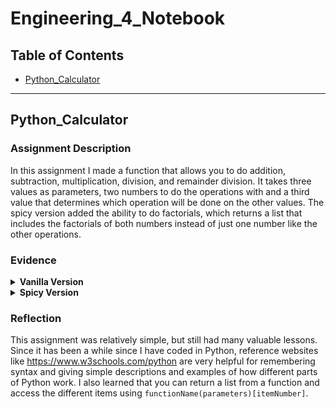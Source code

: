 # Engineering_4_Notebook

## Table of Contents

* [Python_Calculator](#Python_Calculator)
---


## Python_Calculator

### Assignment Description

In this assignment I made a function that allows you to do addition, subtraction, multiplication, division, and remainder division. It takes three values as parameters, two numbers to do the operations with and a third value that determines which operation will be done on the other values. The spicy version added the ability to do factorials, which returns a list that includes the factorials of both numbers instead of just one number like the other operations.

### Evidence 

<details><summary><b>Vanilla Version</b></summary>

``` python
# Python Program 01 - Calculator
# Alden Dent
# 9/14/21

SUM_CONSTANT = 1            #These constants make it easier and more readable
DIFFERENCE_CONSTANT = 2     #to pass the operation to the function 
PRODUCT_CONSTANT = 3
QUOTIENT_CONSTANT = 4
MODULO_CONSTANT = 5

def doMath(num1, num2, operation):
    if operation == SUM_CONSTANT:
        return num1 + num2
    if operation == DIFFERENCE_CONSTANT:
        return num1 - num2
    if operation == PRODUCT_CONSTANT:
        return num1 * num2
    if operation == QUOTIENT_CONSTANT:
        return round(num1 / num2, 2)
    if operation == MODULO_CONSTANT:
        return num1 % num2

print("CALCULATOR PROGRAM")
a = int(input("Enter your first number: "))  #Sets each value to the number input by the user
b = int(input("Enter your second number: "))

print("Sum:\t\t" + str(doMath(a,b,SUM_CONSTANT)))               #Does each function for the input values
print("Difference:\t" + str(doMath(a,b,DIFFERENCE_CONSTANT)))
print("Product:\t" + str(doMath(a,b,PRODUCT_CONSTANT)))
print("Quotient:\t" + str(doMath(a,b,QUOTIENT_CONSTANT)))
print("Modulo:\t\t" + str(doMath(a,b,MODULO_CONSTANT)))
```

</details>

<details><summary><b>Spicy Version</b></summary>
  
``` python
# Python Program 01 - Calculator Spicy Version
# Alden Dent
# 9/14/21

SUM_CONSTANT = 1            #These constants make it easier and more readable
DIFFERENCE_CONSTANT = 2     #to pass the operation to the function 
PRODUCT_CONSTANT = 3
QUOTIENT_CONSTANT = 4
MODULO_CONSTANT = 5
FACTORIAL_CONSTANT = 6

def doMath(num1, num2, operation):
    if operation == SUM_CONSTANT: #All of these check the operation passed to the function and return that operation of a and b
        return num1 + num2
    if operation == DIFFERENCE_CONSTANT:
        return num1 - num2
    if operation == PRODUCT_CONSTANT:
        return num1 * num2
    if operation == QUOTIENT_CONSTANT:
        return round(num1 / num2, 2)
    if operation == MODULO_CONSTANT:
        return num1 % num2
    if operation == FACTORIAL_CONSTANT:
        aFact = 1 #Stores the factorial of a
        bFact = 1 #Stores the factorial of b
        for x in range(1, a+1): #This for loop calculates the factorial of a
            aFact = aFact * x
        for x in range(1, b+1): #This for loop calculates the factorial of b
            bFact = bFact * x
        return [aFact, bFact] #This returns a list with the factorial of both a and b

print("CALCULATOR PROGRAM")
a = int(input("Enter your first number: "))  #Sets each value to the number input by the user
b = int(input("Enter your second number: "))

print("Sum:\t\t" + str(doMath(a,b,SUM_CONSTANT)))               #Does each operation for the input values
print("Difference:\t" + str(doMath(a,b,DIFFERENCE_CONSTANT)))
print("Product:\t" + str(doMath(a,b,PRODUCT_CONSTANT)))
print("Quotient:\t" + str(doMath(a,b,QUOTIENT_CONSTANT)))
print("Modulo:\t\t" + str(doMath(a,b,MODULO_CONSTANT)))
print("1st Factorial:\t" + str(doMath(a,b,FACTORIAL_CONSTANT)[0])) #Displays only the first item on the list, which is the factorial of a
print("2nd Factorial:\t" + str(doMath(a,b,FACTORIAL_CONSTANT)[1])) # Displays only the second item on the list, which is the factorial of b
```

</details>

### Reflection

This assignment was relatively simple, but still had many valuable lessons. Since it has been a while since I have coded in Python, reference websites like <https://www.w3schools.com/python> are very helpful for remembering syntax and giving simple descriptions and examples of how different parts of Python work. I also learned that you can return a list from a function and access the different items using ``` functionName(parameters)[itemNumber] ```.
